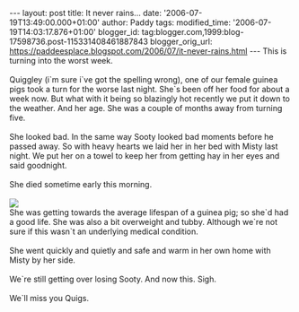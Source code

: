 \-\-- layout: post title: It never rains\... date:
\'2006-07-19T13:49:00.000+01:00\' author: Paddy tags: modified\_time:
\'2006-07-19T14:03:17.876+01:00\' blogger\_id:
tag:blogger.com,1999:blog-17598736.post-115331408461887843
blogger\_orig\_url:
https://paddeesplace.blogspot.com/2006/07/it-never-rains.html \-\-- This
is turning into the worst week.\
\
Quiggley (i\`m sure i\`ve got the spelling wrong), one of our female
guinea pigs took a turn for the worse last night. She\`s been off her
food for about a week now. But what with it being so blazingly hot
recently we put it down to the weather. And her age. She was a couple of
months away from turning five.\
\
She looked bad. In the same way Sooty looked bad moments before he
passed away. So with heavy hearts we laid her in her bed with Misty last
night. We put her on a towel to keep her from getting hay in her eyes
and said goodnight.\
\
She died sometime early this morning.\
\
[![](https://photos1.blogger.com/blogger/7081/1699/320/DSCF0166.jpg)](https://photos1.blogger.com/blogger/7081/1699/1600/DSCF0166.jpg)\
She was getting towards the average lifespan of a guinea pig; so she\`d
had a good life. She was also a bit overweight and tubby. Although
we\`re not sure if this wasn\`t an underlying medical condition.\
\
She went quickly and quietly and safe and warm in her own home with
Misty by her side.\
\
We\`re still getting over losing Sooty. And now this. Sigh.\
\
We\`ll miss you Quigs.
